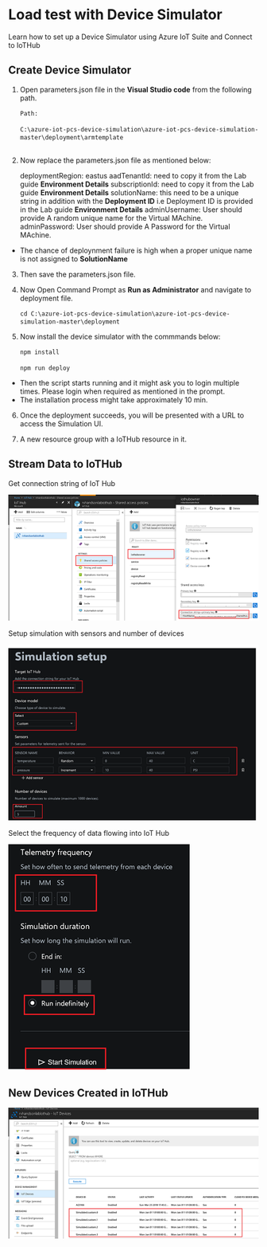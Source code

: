 # Load test with Device Simulator

Learn how to set up a Device Simulator using Azure IoT Suite and Connect to IoTHub

## Create Device Simulator

1. Open parameters.json file in the **Visual Studio code** from the following path. 
   ```
   Path:
   
   C:\azure-iot-pcs-device-simulation\azure-iot-pcs-device-simulation-master\deployment\armtemplate
 
   ```
2. Now replace the parameters.json file as mentioned below:
      
      deploymentRegion: eastus
      aadTenantId: need to copy it from the Lab guide **Environment Details** 
      subscriptionId: need to copy it from the Lab guide **Environment Details**
      solutionName: this need to be a unique string in addition with the **Deployment ID** 
            i.e Deployment ID is provided in the Lab guide **Environment Details**
      adminUsername: User should provide A random unique name for the Virtual MAchine.
      adminPassword: User should provide A Password for the Virtual MAchine.
  
  
  * The chance of deploynment failure is high when a proper unique name is not assigned to **SolutionName**

3. Then save the parameters.json file.
4. Now Open Command Prompt as **Run as Administrator** and navigate to deployment file.

   ```
   cd C:\azure-iot-pcs-device-simulation\azure-iot-pcs-device-simulation-master\deployment

   ```
5. Now install the device simulator with the commmands below:
    
    ```
    npm install
    
    npm run deploy
    
    ```
* Then the script starts running and it might ask you to login multiple times. Please login when required as mentioned in the prompt.
* The installation process might take approximately 10 min.

6. Once the deployment succeeds, you will be presented with a URL to access the Simulation UI.



7. A new resource group with a IoTHub resource in it. 


## Stream Data to IoTHub

Get connection string of IoT Hub

![Get Connection String](images/06_get_connection_string.png)

Setup simulation with sensors and number of devices

![Simulate Data](images/07_simulate_data.png)

Select the frequency of data flowing into IoT Hub 

![Imported Script](images/08_start_simulation.png "Start Simulation")

## New Devices Created in IoTHub

![Simulation Devices](images/09_simulated_devices.png)
